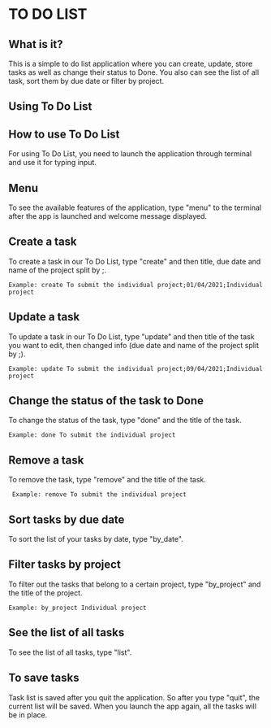 # TO DO LIST

## What is it?
This is a simple to do list application where you can create, update, store tasks as well as change their status to Done.
You also can see the list of all task, sort them by due date or filter by project. 


## Using To Do List

## **How to use To Do List**

For using To Do List, you need to launch the application through terminal and use it for typing input.

## **Menu**

To see the available features of the application, type "menu" to the terminal after the app is launched and welcome message displayed.

## **Create a task**

To create a task in our To Do List, type "create" and then title, due date and name of the project split by ;. 

    Example: create To submit the individual project;01/04/2021;Individual project 

## **Update a task**

To update a task in our To Do List, type "update" and then title of the task you want to edit, then changed info (due date and name of the project split by ;).
    
    Example: update To submit the individual project;09/04/2021;Individual project
    
## **Change the status of the task to Done** 

To change the status of the task, type "done" and the title of the task.

    Example: done To submit the individual project

## **Remove a task** 

To remove the task, type "remove" and the title of the task.

     Example: remove To submit the individual project
     
## **Sort tasks by due date**   

To sort the list of your tasks by date, type "by_date". 


## **Filter tasks by project** 

To filter out the tasks that belong to a certain project, type "by_project" and the title of the project.

    Example: by_project Individual project
    
## **See the list of all tasks** 

To see the list of all tasks, type "list".

## **To save tasks** 

Task list is saved after you quit the application. So after you type "quit", the current list will be saved. When you launch the app again, all the tasks will be in place.